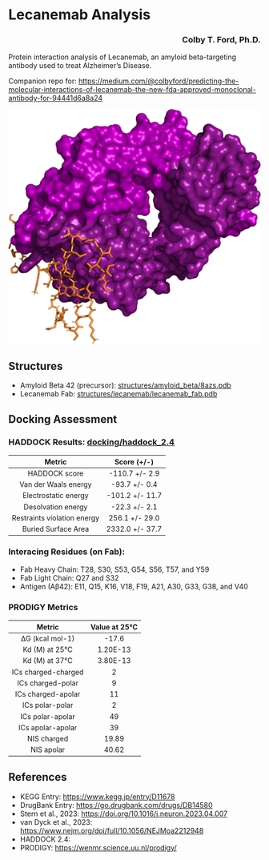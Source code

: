 # Lecanemab Analysis

<h3 align="right">Colby T. Ford, Ph.D.</h3>

Protein interaction analysis of Lecanemab, an amyloid beta-targeting antibody used to treat Alzheimer’s Disease.

Companion repo for: https://medium.com/@colbyford/predicting-the-molecular-interactions-of-lecanemab-the-new-fda-approved-monoclonal-antibody-for-94441d6a8a24

![](docking/haddock_2.4/cluster1_1_version1.png)

## Structures
- Amyloid Beta 42 (precursor): [structures/amyloid_beta/8azs.pdb](structures/amyloid_beta/8azs.pdb)
- Lecanemab Fab: [structures/lecanemab/lecanemab_fab.pdb](structures/lecanemab/lecanemab_fab.pdb)

## Docking Assessment


### HADDOCK Results: [docking/haddock_2.4](docking/haddock_2.4)

|          **Metric**         | **Score (+/-)** |
|:---------------------------:|:---------------:|
| HADDOCK score               | -110.7 +/- 2.9  |
| Van der Waals energy        | -93.7 +/- 0.4   |
| Electrostatic energy        | -101.2 +/- 11.7 |
| Desolvation energy          | -22.3 +/- 2.1   |
| Restraints violation energy | 256.1 +/- 29.0  |
| Buried Surface Area         | 2332.0 +/- 37.7 |

### Interacing Residues (on Fab):
- Fab Heavy Chain: T28, S30, S53, G54, S56, T57, and Y59
- Fab Light Chain: Q27 and S32
- Antigen (Aβ42): E11, Q15, K16, V18, F19, A21, A30, G33, G38, and V40

### PRODIGY Metrics

|      **Metric**     | **Value at 25℃** |
|:-------------------:|:----------------:|
| ΔG (kcal mol-1)     | -17.6            |
| Kd (M) at 25°C      | 1.20E-13         |
| Kd (M) at 37°C      | 3.80E-13         |
| ICs charged-charged | 2                |
| ICs charged-polar   | 9                |
| ICs charged-apolar  | 11               |
| ICs polar-polar     | 2                |
| ICs polar-apolar    | 49               |
| ICs apolar-apolar   | 39               |
| NIS charged         | 19.89            |
| NIS apolar          | 40.62            |
## References
- KEGG Entry: https://www.kegg.jp/entry/D11678
- DrugBank Entry: https://go.drugbank.com/drugs/DB14580
- Stern et al., 2023: https://doi.org/10.1016/j.neuron.2023.04.007
- van Dyck et al., 2023: https://www.nejm.org/doi/full/10.1056/NEJMoa2212948
- HADDOCK 2.4:
- PRODIGY: https://wenmr.science.uu.nl/prodigy/

